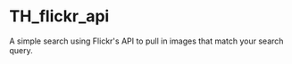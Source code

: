 # TH_flickr_api
A simple search using Flickr's API to pull in images that match your search query. 
